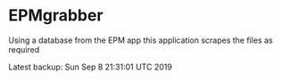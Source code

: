 # EPMgrabber
Using a database from the EPM app this application scrapes the files as required


Latest backup: Sun Sep 8 21:31:01 UTC 2019
